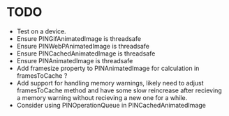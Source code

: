 # TODO
- Test on a device.
- Ensure PINGifAnimatedImage is threadsafe
- Ensure PINWebPAnimatedImage is threadsafe
- Ensure PINCachedAnimatedImage is threadsafe
- Ensure PINAnimatedImage is threadsafe
- Add framesize property to PINAnimatedImage for calculation in framesToCache ?
- Add support for handling memory warnings, likely need to adjust framesToCache method and have some slow reincrease after recieving a memory warning without recieving a new one for a while.
- Consider using PINOperationQueue in PINCachedAnimatedImage